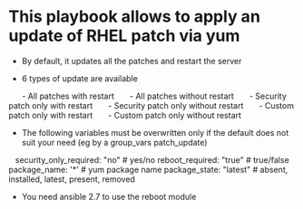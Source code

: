 This playbook allows to apply an update of RHEL patch via yum
==============================================================

- By default, it updates all the patches and restart the server

- 6 types of update are available

      - All patches with restart
      - All patches without restart
      - Security patch only with restart
      - Security patch only without restart
      - Custom patch only with restart
      - Custom patch only without restart

- The following variables must be overwritten only if the default does not suit your need (eg by a group_vars patch_update)

   security_only_required: "no" # yes/no
   reboot_required: "true"      # true/false
   package_name: '*'            # yum package name
   package_state: "latest"      # absent, installed, latest, present, removed
  
- You need ansible 2.7 to use the reboot module



